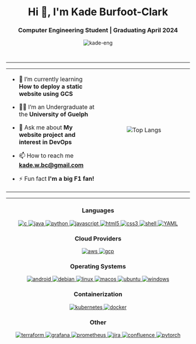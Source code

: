 <h1 align="center">Hi 👋, I'm Kade Burfoot-Clark</h1>
<h3 align="center">Computer Engineering Student | Graduating April 2024</h3>
<p align="center"> <img src="https://komarev.com/ghpvc/?username=kade-eng&label=Profile%20views&color=0e75b6&style=flat" alt="kade-eng" /> </p>

<br>

---

<table align="center">
<tr border="none">
<td width="50%" align="left">
  
- 🌱 I’m currently learning **How to deploy a static website using GCS**
  
- 🧑‍🎓 I’m an Undergraduate at the **University of Guelph**
  
- 💬 Ask me about **My website project and interest in DevOps**
  
- 📫 How to reach me **kade.w.bc@gmail.com**

- ⚡ Fun fact **I'm a big F1 fan!**
</td>
<td width="50%" align="center">

  ![Top Langs](https://github-readme-stats.vercel.app/api/top-langs/?username=kade-eng&langs_count_private=true&theme=radical&card_width=445)

</td>
</tr>
</table>

---

<h3 align="center">Languages</h3>
<p align="center">
  <a href="https://www.cprogramming.com/" target="_blank"> 
    <img src="https://img.shields.io/badge/C%20programming-A8B9CC.svg?style=for-the-badge&logo=c&logoColor=white"
      alt="c"/>
  </a>
  <a href="https://www.java.com" target="_blank"> 
    <img src="https://img.shields.io/badge/Java-007396.svg?style=for-the-badge&logo=java&logoColor=white" 
      alt="java"/> 
  </a>
  <a href="https://www.python.org/" target="_blank"> 
    <img src="https://img.shields.io/badge/python-3670A0?style=for-the-badge&logo=python&logoColor=ffdd54" 
      alt="python"/> 
  </a>
  <a href="https://developer.mozilla.org/en-US/docs/Web/JavaScript" target="_blank"> 
    <img src="https://img.shields.io/badge/Javascript-F7DF1E.svg?style=for-the-badge&logo=javascript&logoColor=black"
      alt="javascript"/> 
  </a>
  <a href="https://www.w3.org/html/" target="_blank"> 
    <img src="https://img.shields.io/badge/html-E34F26.svg?style=for-the-badge&logo=html5&logoColor=white"
      alt="html5"/> 
  </a>
  <a href="https://www.w3schools.com/css/" target="_blank">
    <img src="https://img.shields.io/badge/css-1572B6.svg?style=for-the-badge&logo=css3&logoColor=white"
      alt="css3"/>
  </a>
  <a href="" target="_blank"> 
    <img src="https://img.shields.io/badge/shell_script-%23121011.svg?style=for-the-badge&logo=gnu-bash&logoColor=white"
      alt="shell"/>
  </a>
  <a href="https://www.redhat.com/en/topics/automation/what-is-yaml" target="_blank"> 
    <img src="https://img.shields.io/badge/yaml-%23ffffff.svg?style=for-the-badge&logo=yaml&logoColor=151515"
      alt="YAML"/>
  </a>
</p>

<h3 align="center">Cloud Providers</h3>
<p align="center">
  <a href="https://aws.amazon.com/?nc2=h_lg" target="_blank"> 
    <img src="https://img.shields.io/badge/AWS-%23FF9900.svg?style=for-the-badge&logo=amazon-aws&logoColor=white"
      alt="aws"/>
  </a>
  <a href="https://cloud.google.com/?hl=en" target="_blank"> 
    <img src="https://img.shields.io/badge/GoogleCloud-%234285F4.svg?style=for-the-badge&logo=google-cloud&logoColor=white" 
      alt="gcp"/> 
  </a>
</p>

<h3 align="center">Operating Systems</h3>
<p align="center">
  <a href="https://www.android.com/intl/en_ca/" target="_blank"> 
    <img src="https://img.shields.io/badge/Android-3DDC84?style=for-the-badge&logo=android&logoColor=white"
      alt="android"/>
  </a>
  <a href="https://www.debian.org/" target="_blank"> 
    <img src="https://img.shields.io/badge/Debian-D70A53?style=for-the-badge&logo=debian&logoColor=white"
      alt="debian"/>
  </a>
  <a href="https://www.linux.org/" target="_blank"> 
    <img src="https://img.shields.io/badge/Linux-FCC624?style=for-the-badge&logo=linux&logoColor=black"
      alt="linux"/>
  </a>
  <a href="https://support.apple.com/en-ca/macos" target="_blank"> 
    <img src="https://img.shields.io/badge/mac%20os-000000?style=for-the-badge&logo=macos&logoColor=F0F0F0"
      alt="macos"/>
  </a>
  <a href="https://ubuntu.com/" target="_blank"> 
    <img src="https://img.shields.io/badge/Ubuntu-E95420?style=for-the-badge&logo=ubuntu&logoColor=white"
      alt="ubuntu"/>
  </a>
  <a href="https://www.microsoft.com/en-ca/windows?r=1" target="_blank"> 
    <img src="https://img.shields.io/badge/Windows-0078D6?style=for-the-badge&logo=windows&logoColor=white"
      alt="windows"/>
  </a>
</p>

<h3 align="center">Containerization</h3>
<p align="center">
  <a href="https://kubernetes.io/" target="_blank"> 
    <img src="https://img.shields.io/badge/kubernetes-%23326ce5.svg?style=for-the-badge&logo=kubernetes&logoColor=white"
      alt="kubernetes"/>
  </a>
  <a href="https://www.docker.com/" target="_blank"> 
    <img src="https://img.shields.io/badge/docker-%230db7ed.svg?style=for-the-badge&logo=docker&logoColor=white"
      alt="docker"/>
  </a>
</p>

<h3 align="center">Other</h3>
<p align="center">
  <a href="https://www.terraform.io/" target="_blank"> 
    <img src="https://img.shields.io/badge/terraform-%235835CC.svg?style=for-the-badge&logo=terraform&logoColor=white"
      alt="terraform"/>
  </a>
  <a href="https://grafana.com/" target="_blank"> 
    <img src="https://img.shields.io/badge/grafana-%23F46800.svg?style=for-the-badge&logo=grafana&logoColor=white"
      alt="grafana"/>
  </a>
  <a href="https://prometheus.io/" target="_blank"> 
    <img src="https://img.shields.io/badge/Prometheus-E6522C?style=for-the-badge&logo=Prometheus&logoColor=white"
      alt="prometheus"/>
  </a>
  <a href="https://www.atlassian.com/software/jira" target="_blank"> 
    <img src="https://img.shields.io/badge/jira-%230A0FFF.svg?style=for-the-badge&logo=jira&logoColor=white"
      alt="jira"/>
  </a>
  <a href="https://www.atlassian.com/software/confluence" target="_blank"> 
    <img src="https://img.shields.io/badge/confluence-%23172BF4.svg?style=for-the-badge&logo=confluence&logoColor=white"
      alt="confluence"/>
  </a>
  <a href="https://pytorch.org/" target="_blank"> 
    <img src="https://img.shields.io/badge/PyTorch-%23EE4C2C.svg?style=for-the-badge&logo=PyTorch&logoColor=white"
      alt="pytorch"/>
  </a>
</p>


